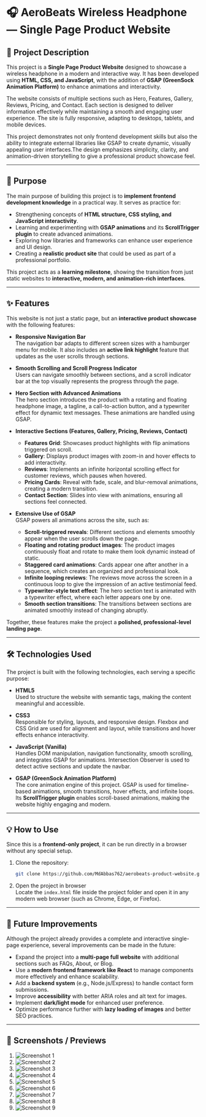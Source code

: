 # 🎧 AeroBeats Wireless Headphone — Single Page Product Website  

## 📌 Project Description  
This project is a **Single Page Product Website** designed to showcase a wireless headphone in a modern and interactive way. It has been developed using **HTML, CSS, and JavaScript**, with the addition of **GSAP (GreenSock Animation Platform)** to enhance animations and interactivity.  

The website consists of multiple sections such as Hero, Features, Gallery, Reviews, Pricing, and Contact. Each section is designed to deliver information effectively while maintaining a smooth and engaging user experience. The site is fully responsive, adapting to desktops, tablets, and mobile devices.  

This project demonstrates not only frontend development skills but also the ability to integrate external libraries like GSAP to create dynamic, visually appealing user interfaces.The design emphasizes simplicity, clarity, and animation-driven storytelling to give a professional product showcase feel.  

---

## 🎯 Purpose  
The main purpose of building this project is to **implement frontend development knowledge** in a practical way. It serves as practice for:  
- Strengthening concepts of **HTML structure, CSS styling, and JavaScript interactivity**.  
- Learning and experimenting with **GSAP animations** and its **ScrollTrigger plugin** to create advanced animations.  
- Exploring how libraries and frameworks can enhance user experience and UI design.  
- Creating a **realistic product site** that could be used as part of a professional portfolio.  

This project acts as a **learning milestone**, showing the transition from just static websites to **interactive, modern, and animation-rich interfaces**.  

---

## ✨ Features  
This website is not just a static page, but an **interactive product showcase** with the following features:  

- **Responsive Navigation Bar**  
  The navigation bar adapts to different screen sizes with a hamburger menu for mobile. It also includes an **active link highlight** feature that updates as the user scrolls through sections.  

- **Smooth Scrolling and Scroll Progress Indicator**  
  Users can navigate smoothly between sections, and a scroll indicator bar at the top visually represents the progress through the page.  

- **Hero Section with Advanced Animations**  
  The hero section introduces the product with a rotating and floating headphone image, a tagline, a call-to-action button, and a typewriter effect for dynamic text messages. These animations are handled using GSAP.  

- **Interactive Sections (Features, Gallery, Pricing, Reviews, Contact)**  
  - **Features Grid**: Showcases product highlights with flip animations triggered on scroll.  
  - **Gallery**: Displays product images with zoom-in and hover effects to add interactivity.  
  - **Reviews**: Implements an infinite horizontal scrolling effect for customer reviews, which pauses when hovered.  
  - **Pricing Cards**: Reveal with fade, scale, and blur-removal animations, creating a modern transition.  
  - **Contact Section**: Slides into view with animations, ensuring all sections feel connected.  

- **Extensive Use of GSAP**  
  GSAP powers all animations across the site, such as:  
  - **Scroll-triggered reveals**: Different sections and elements smoothly appear when the user scrolls down the page.  
  - **Floating and rotating product images**: The product images continuously float and rotate to make them look dynamic instead of static.  
  - **Staggered card animations**: Cards appear one after another in a sequence, which creates an organized and professional look.  
  - **Infinite looping reviews**: The reviews move across the screen in a continuous loop to give the impression of an active testimonial feed.  
  - **Typewriter-style text effect**: The hero section text is animated with a typewriter effect, where each letter appears one by one.  
  - **Smooth section transitions**: The transitions between sections are animated smoothly instead of changing abruptly.   

Together, these features make the project a **polished, professional-level landing page**.  

---

## 🛠️ Technologies Used  
The project is built with the following technologies, each serving a specific purpose:  

- **HTML5**  
  Used to structure the website with semantic tags, making the content meaningful and accessible.

- **CSS3**  
  Responsible for styling, layouts, and responsive design. Flexbox and CSS Grid are used for alignment and layout, while transitions and hover effects enhance interactivity.  

- **JavaScript (Vanilla)**  
  Handles DOM manipulation, navigation functionality, smooth scrolling, and integrates GSAP for animations. Intersection Observer is used to detect active sections and update the navbar.  

- **GSAP (GreenSock Animation Platform)**  
  The core animation engine of this project. GSAP is used for timeline-based animations, smooth transitions, hover effects, and infinite loops. Its **ScrollTrigger plugin** enables scroll-based animations, making the website highly engaging and modern.  

---

## 💡 How to Use  
Since this is a **frontend-only project**, it can be run directly in a browser without any special setup.  

1. Clone the repository:  
   ```bash  
   git clone https://github.com/MdAbbas762/aerobeats-product-website.git  

2. Open the project in browser  
   Locate the `index.html` file inside the project folder and open it in any modern web browser (such as Chrome, Edge, or Firefox).  

---

## 🔮 Future Improvements
Although the project already provides a complete and interactive single-page experience, several improvements can be made in the future:

- Expand the project into a **multi-page full website** with additional sections such as FAQs, About, or Blog.  
- Use a **modern frontend framework like React** to manage components more effectively and enhance scalability.  
- Add a **backend system** (e.g., Node.js/Express) to handle contact form submissions.  
- Improve **accessibility** with better ARIA roles and alt text for images.  
- Implement **dark/light mode** for enhanced user preference.  
- Optimize performance further with **lazy loading of images** and better SEO practices.

---

## 📸 Screenshots / Previews

1. ![Screenshot 1](./screenshots/SPW_1.PNG)  
2. ![Screenshot 2](./screenshots/SPW_2.PNG)  
3. ![Screenshot 3](./screenshots/SPW_3.PNG)  
4. ![Screenshot 4](./screenshots/SPW_4.PNG)  
5. ![Screenshot 5](./screenshots/SPW_5.PNG)  
6. ![Screenshot 6](./screenshots/SPW_6.PNG)  
7. ![Screenshot 7](./screenshots/SPW_7.PNG)  
8. ![Screenshot 8](./screenshots/SPW_8.PNG)  
9. ![Screenshot 9](./screenshots/SPW_9.PNG)  

